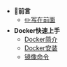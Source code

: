* :scroll:**前言**
  - [:pencil2:写在前面](README)
* **Docker快速上手**
  - [Docker简介](introduction)
  - [Docker安装](dockerInstall)
  - [镜像命令](mirrorCommand)